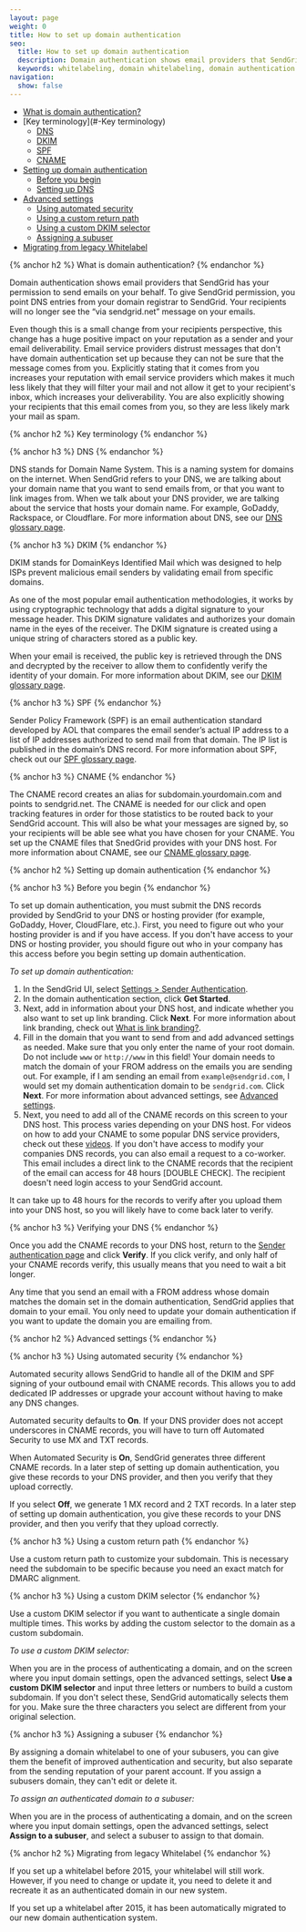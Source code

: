 ```yaml
---
layout: page
weight: 0
title: How to set up domain authentication
seo:
  title: How to set up domain authentication
  description: Domain authentication shows email providers that SendGrid has your permission to send emails on your behalf. To give SendGrid permission, you point DNS entries from your domain registrar to SendGrid.
  keywords: whitelabeling, domain whitelabeling, domain authentication
navigation:
  show: false
---
```


- [What is domain authentication?](#-What-is-domain-authentication)
- [Key terminology](#-Key terminology)
    - [DNS](#-DNS)
    - [DKIM](#-DKIM)
    - [SPF](#-SPF)
    - [CNAME](#-CNAME)
- [Setting up domain authentication](#-Setting-up-domain-authentication)
    - [Before you begin](#-Before-you-begin)
    - [Setting up DNS](#-Setting-up-DNS)
- [Advanced settings](#-Advanced-settings)
    - [Using automated security](#-Using-automated-security)
    - [Using a custom return path](#-Using-a-custom-return-path)
    - [Using a custom DKIM selector](#-Using-a-custom-DKIM-selector)
    - [Assigning a subuser](#-Assigning-a-subuser)
- [Migrating from legacy Whitelabel](#-Migrating-from-legacy-Whitelabel)

{% anchor h2 %}
What is domain authentication?
{% endanchor %}

Domain authentication shows email providers that SendGrid has your permission to send emails on your behalf. To give SendGrid permission, you point DNS entries from your domain registrar to SendGrid. Your recipients will no longer see the “via sendgrid.net” message on your emails.

Even though this is a small change from your recipients perspective, this change has a huge positive impact on your reputation as a sender and your email deliverability. Email service providers distrust messages that don't have domain authentication set up because they can not be sure that the message comes from you. Explicitly stating that it comes from you increases your reputation with email service providers which makes it much less likely that they will filter your mail and not allow it get to your recipient's inbox, which increases your deliverability. You are also explicitly showing your recipients that this email comes from you, so they are less likely mark your mail as spam.

{% anchor h2 %}
Key terminology
{% endanchor %}

{% anchor h3 %}
DNS
{% endanchor %}

DNS stands for Domain Name System. This is a naming system for domains on the internet. When SendGrid refers to your DNS, we are talking about your domain name that you want to send emails from, or that you want to link images from. When we talk about your DNS provider, we are talking about the service that hosts your domain name. For example, GoDaddy, Rackspace, or Cloudflare. For more information about DNS, see our [DNS glossary page]({{root_url}}/Glossary/dns.html).

{% anchor h3 %}
DKIM
{% endanchor %}

DKIM stands for DomainKeys Identified Mail which was designed to help ISPs prevent malicious email senders by validating email from specific domains.

As one of the most popular email authentication methodologies, it works by using cryptographic technology that adds a digital signature to your message header. This DKIM signature validates and authorizes your domain name in the eyes of the receiver. The DKIM signature is created using a unique string of characters stored as a public key.

When your email is received, the public key is retrieved through the DNS and decrypted by the receiver to allow them to confidently verify the identity of your domain. For more information about DKIM, see our [DKIM glossary page]({{root_url}}/Glossary/dkim.html).

{% anchor h3 %}
SPF
{% endanchor %}

Sender Policy Framework (SPF) is an email authentication standard developed by AOL that compares the email sender’s actual IP address to a list of IP addresses authorized to send mail from that domain. The IP list is published in the domain’s DNS record. For more information about SPF, check out our [SPF glossary page]({{root_url}}/Glossary/spf.html).

{% anchor h3 %}
CNAME
{% endanchor %}

The CNAME record creates an alias for subdomain.yourdomain.com and points to sendgrid.net. The CNAME is needed for our click and open tracking features in order for those statistics to be routed back to your SendGrid account. This will also be what your messages are signed by, so your recipients will be able see what you have chosen for your CNAME. You set up the CNAME files that SnedGrid provides with your DNS host. For more information about CNAME, see our [CNAME glossary page]({{root_url}}/Glossary/cname.html).

{% anchor h2 %}
Setting up domain authentication
{% endanchor %}

{% anchor h3 %}
Before you begin
{% endanchor %}

To set up domain authentication, you must submit the DNS records provided by SendGrid to your DNS or hosting provider (for example, GoDaddy, Hover, CloudFlare, etc.). First, you need to figure out who your hosting provider is and if you have access. If you don't have access to your DNS or hosting provider, you should figure out who in your company has this access before you begin setting up domain authentication.

*To set up domain authentication:*

1. In the SendGrid UI, select [Settings > Sender Authentication](https://app.sendgrid.com/settings/whitelabel).
1. In the domain authentication section, click **Get Started**.
1. Next, add in information about your DNS host, and indicate whether you also want to set up link branding. Click **Next**. For more information about link branding, check out [What is link branding?]({{root_url}}/User_Guide/Settings/Sender_Authentication/How_to_set_up_link_branding.html#-What-is-link-branding).
1. Fill in the domain that you want to send from and add advanced settings as needed. Make sure that you only enter the name of your root domain. Do not include `www` or `http://www` in this field! Your domain needs to match the domain of your FROM address on the emails you are sending out. For example, if I am sending an email from `example@sendgrid.com`, I would set my domain authentication domain to be `sendgrid.com`. Click **Next**. For more information about advanced settings, see [Advanced settings](#-Advanced-settings).
1. Next, you need to add all of the CNAME records on this screen to your DNS host. This process varies depending on your DNS host. For videos on how to add your CNAME to some popular DNS service providers, check out these [videos](https://sendgrid.com/docs/User_Guide/Settings/Whitelabel/providers.html). If you don't have access to modify your companies DNS records, you can also email a request to a co-worker. This email includes a direct link to the CNAME records that the recipient of the email can access for 48 hours [DOUBLE CHECK]. The recipient doesn't need login access to your SendGrid account.

It can take up to 48 hours for the records to verify after you upload them into your DNS host, so you will likely have to come back later to verify.

{% anchor h3 %}
Verifying your DNS
{% endanchor %}

Once you add the CNAME records to your DNS host, return to the [Sender authentication page](https://app.sendgrid.com/settings/whitelabel) and click **Verify**. If you click verify, and only half of your CNAME records verify, this usually means that you need to wait a bit longer.

Any time that you send an email with a FROM address whose domain matches the domain set in the domain authentication, SendGrid applies that domain to your email. You only need to update your domain authentication if you want to update the domain you are emailing from.

{% anchor h2 %}
Advanced settings
{% endanchor %}

{% anchor h3 %}
Using automated security
{% endanchor %}

Automated security allows SendGrid to handle all of the DKIM and SPF signing of your outbound email with CNAME records. This allows you to add dedicated IP addresses or upgrade your account without having to make any DNS changes.

Automated security defaults to **On**. If your DNS provider does not accept underscores in CNAME records, you will have to turn off Automated Security to use MX and TXT records.

When Automated Security is **On**, SendGrid generates three different CNAME records. In a later step of setting up domain authentication, you give these records to your DNS provider, and then you verify that they upload correctly.

If you select **Off**, we generate 1 MX record and 2 TXT records. In a later step of setting up domain authentication, you give these records to your DNS provider, and then you verify that they upload correctly.

{% anchor h3 %}
Using a custom return path
{% endanchor %}

Use a custom return path to customize your subdomain. This is necessary need the subdomain to be specific because you need an exact match for DMARC alignment.

{% anchor h3 %}
Using a custom DKIM selector
{% endanchor %}

Use a custom DKIM selector if you want to authenticate a single domain multiple times. This works by adding the custom selector to the domain as a custom subdomain.

*To use a custom DKIM selector:*

When you are in the process of authenticating a domain, and on the screen where you input domain settings, open the advanced settings, select **Use a custom DKIM selector** and input three letters or numbers to build a custom subdomain. If you don't select these, SendGrid automatically selects them for you. Make sure the three characters you select are different from your original selection.

{% anchor h3 %}
Assigning a subuser
{% endanchor %}

By assigning a domain whitelabel to one of your subusers, you can give them the benefit of improved authentication and security, but also separate from the sending reputation of your parent account. If you assign a subusers domain, they can't edit or delete it.

*To assign an authenticated domain to a subuser:*

When you are in the process of authenticating a domain, and on the screen where you input domain settings, open the advanced settings, select **Assign to a subuser**, and select a subuser to assign to that domain.

{% anchor h2 %}
Migrating from legacy Whitelabel
{% endanchor %}

If you set up a whitelabel before 2015, your whitelabel will still work. However, if you need to change or update it, you need to delete it and recreate it as an authenticated domain in our new system.

If you set up a whitelabel after 2015, it has been automatically migrated to our new domain authentication system.
